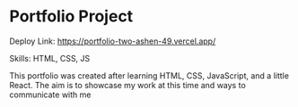 # Portfolio Project
Deploy Link: https://portfolio-two-ashen-49.vercel.app/

Skills: HTML, CSS, JS

This portfolio was created after learning HTML, CSS, JavaScript, and a little React.
The aim is to showcase my work at this time and ways to communicate with me
